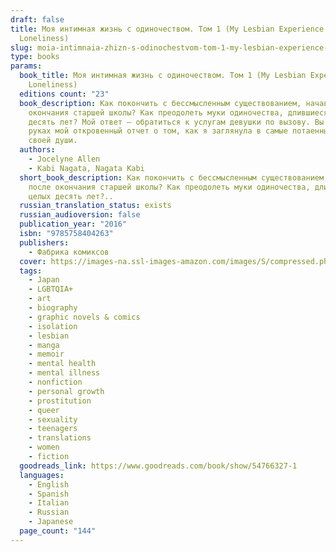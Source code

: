 ```yaml
---
draft: false
title: Моя интимная жизнь с одиночеством. Том 1 (My Lesbian Experience With
  Loneliness)
slug: moia-intimnaia-zhizn-s-odinochestvom-tom-1-my-lesbian-experience-with-loneliness-5cecf5e8
type: books
params:
  book_title: Моя интимная жизнь с одиночеством. Том 1 (My Lesbian Experience With
    Loneliness)
  editions count: "23"
  book_description: Как покончить с бессмысленным существованием, начавшимся после
    окончания старшей школы? Как преодолеть муки одиночества, длившиеся целых
    десять лет? Мой ответ – обратиться к услугам девушки по вызову. Вы держите в
    руках мой откровенный отчет о том, как я заглянула в самые потаенные уголки
    своей души.
  authors:
    - Jocelyne Allen
    - Kabi Nagata, Nagata Kabi
  short_book_description: Как покончить с бессмысленным существованием, начавшимся
    после окончания старшей школы? Как преодолеть муки одиночества, длившиеся
    целых десять лет?..
  russian_translation_status: exists
  russian_audioversion: false
  publication_year: "2016"
  isbn: "9785758404263"
  publishers:
    - Фабрика комиксов
  cover: https://images-na.ssl-images-amazon.com/images/S/compressed.photo.goodreads.com/books/1530989553i/33113683.jpg
  tags:
    - Japan
    - LGBTQIA+
    - art
    - biography
    - graphic novels & comics
    - isolation
    - lesbian
    - manga
    - memoir
    - mental health
    - mental illness
    - nonfiction
    - personal growth
    - prostitution
    - queer
    - sexuality
    - teenagers
    - translations
    - women
    - fiction
  goodreads_link: https://www.goodreads.com/book/show/54766327-1
  languages:
    - English
    - Spanish
    - Italian
    - Russian
    - Japanese
  page_count: "144"
---
```

